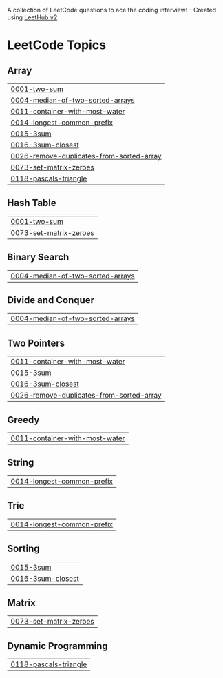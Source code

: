 A collection of LeetCode questions to ace the coding interview! - Created using [LeetHub v2](https://github.com/arunbhardwaj/LeetHub-2.0)
<!---LeetCode Topics Start-->
# LeetCode Topics
## Array
|  |
| ------- |
| [0001-two-sum](https://github.com/BhanuSri7997/Byte-by-Byte/tree/master/0001-two-sum) |
| [0004-median-of-two-sorted-arrays](https://github.com/BhanuSri7997/Byte-by-Byte/tree/master/0004-median-of-two-sorted-arrays) |
| [0011-container-with-most-water](https://github.com/BhanuSri7997/Byte-by-Byte/tree/master/0011-container-with-most-water) |
| [0014-longest-common-prefix](https://github.com/BhanuSri7997/Byte-by-Byte/tree/master/0014-longest-common-prefix) |
| [0015-3sum](https://github.com/BhanuSri7997/Byte-by-Byte/tree/master/0015-3sum) |
| [0016-3sum-closest](https://github.com/BhanuSri7997/Byte-by-Byte/tree/master/0016-3sum-closest) |
| [0026-remove-duplicates-from-sorted-array](https://github.com/BhanuSri7997/Byte-by-Byte/tree/master/0026-remove-duplicates-from-sorted-array) |
| [0073-set-matrix-zeroes](https://github.com/BhanuSri7997/Byte-by-Byte/tree/master/0073-set-matrix-zeroes) |
| [0118-pascals-triangle](https://github.com/BhanuSri7997/Byte-by-Byte/tree/master/0118-pascals-triangle) |
## Hash Table
|  |
| ------- |
| [0001-two-sum](https://github.com/BhanuSri7997/Byte-by-Byte/tree/master/0001-two-sum) |
| [0073-set-matrix-zeroes](https://github.com/BhanuSri7997/Byte-by-Byte/tree/master/0073-set-matrix-zeroes) |
## Binary Search
|  |
| ------- |
| [0004-median-of-two-sorted-arrays](https://github.com/BhanuSri7997/Byte-by-Byte/tree/master/0004-median-of-two-sorted-arrays) |
## Divide and Conquer
|  |
| ------- |
| [0004-median-of-two-sorted-arrays](https://github.com/BhanuSri7997/Byte-by-Byte/tree/master/0004-median-of-two-sorted-arrays) |
## Two Pointers
|  |
| ------- |
| [0011-container-with-most-water](https://github.com/BhanuSri7997/Byte-by-Byte/tree/master/0011-container-with-most-water) |
| [0015-3sum](https://github.com/BhanuSri7997/Byte-by-Byte/tree/master/0015-3sum) |
| [0016-3sum-closest](https://github.com/BhanuSri7997/Byte-by-Byte/tree/master/0016-3sum-closest) |
| [0026-remove-duplicates-from-sorted-array](https://github.com/BhanuSri7997/Byte-by-Byte/tree/master/0026-remove-duplicates-from-sorted-array) |
## Greedy
|  |
| ------- |
| [0011-container-with-most-water](https://github.com/BhanuSri7997/Byte-by-Byte/tree/master/0011-container-with-most-water) |
## String
|  |
| ------- |
| [0014-longest-common-prefix](https://github.com/BhanuSri7997/Byte-by-Byte/tree/master/0014-longest-common-prefix) |
## Trie
|  |
| ------- |
| [0014-longest-common-prefix](https://github.com/BhanuSri7997/Byte-by-Byte/tree/master/0014-longest-common-prefix) |
## Sorting
|  |
| ------- |
| [0015-3sum](https://github.com/BhanuSri7997/Byte-by-Byte/tree/master/0015-3sum) |
| [0016-3sum-closest](https://github.com/BhanuSri7997/Byte-by-Byte/tree/master/0016-3sum-closest) |
## Matrix
|  |
| ------- |
| [0073-set-matrix-zeroes](https://github.com/BhanuSri7997/Byte-by-Byte/tree/master/0073-set-matrix-zeroes) |
## Dynamic Programming
|  |
| ------- |
| [0118-pascals-triangle](https://github.com/BhanuSri7997/Byte-by-Byte/tree/master/0118-pascals-triangle) |
<!---LeetCode Topics End-->
